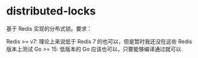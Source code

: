 # distributed-locks
基于 Redis 实现的分布式锁。要求：

Redis >= v7: 理论上来说低于 Redis 7 的也可以，但是暂时我还没在这些 Redis 版本上测试
Go >= 15: 低版本的 Go 应该也可以，只要能够编译通过就可以

